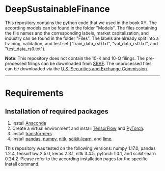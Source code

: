 # DeepSustainableFinance

This repository contains the python code that we used in the book XY. The according models can be found in the folder "Models". The files containing the file names and the corresponding labels, market capitalization, and industry can be found in the folder "Files". The labels are already split into a training, validation, and test set ("train_data_rs0.txt", "val_data_rs0.txt", and "test_data_rs0.txt").

**Note**: This repository does not contain the 10-K and 10-Q filings. The pre-processed filings can be downloaded from [SRAF](https://sraf.nd.edu/data/stage-one-10-x-parse-data/). The unprocessed files can be downloaded via the [U.S. Securities and Exchange Commission](https://www.sec.gov/Archives/edgar/Feed/).

---


# Requirements
## Installation of required packages

1. Install [Anaconda](https://docs.anaconda.com/anaconda/install/)
2. Create a virtual environment and install [TensorFlow](https://www.tensorflow.org/install/pip#tensorflow-2.0-rc-is-available) and [PyTorch](https://pytorch.org/get-started/locally/#start-locally).
3. Install [transformers](https://github.com/huggingface/transformers)
4. Install [pandas](https://pandas.pydata.org/docs/getting_started/install.html), [numpy](https://numpy.org/install/), [nltk](https://www.nltk.org/install.html), [scikit-learn](https://scikit-learn.org/stable/install.html), and [lime](https://github.com/marcotcr/lime).

This repository was tested on the following versions: numpy 1.17.0, pandas 1.2.4, tensorflow 2.5.0, keras 2.3.1, nltk 3.4.5, pytorch 1.0.1, and scikit-learn 0.24.2.
Please refer to the according installation pages for the specific install command.
